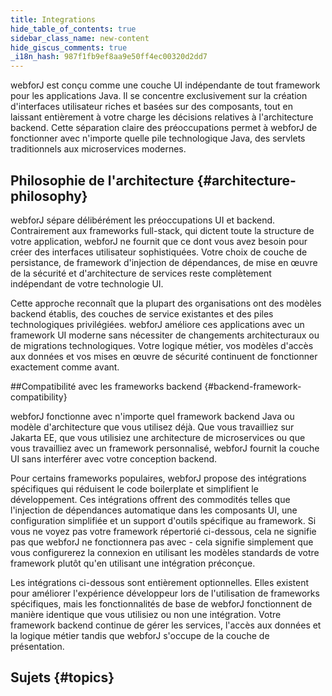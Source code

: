```yaml
---
title: Integrations
hide_table_of_contents: true
sidebar_class_name: new-content
hide_giscus_comments: true
_i18n_hash: 987f1fb9ef8aa9e50ff4ec00320d2dd7
---
```

<Head>
  <style>{`
  .container {
    max-width: 65em !important;
  }
  `}</style>
</Head>

webforJ est conçu comme une couche UI indépendante de tout framework pour les applications Java. Il se concentre exclusivement sur la création d'interfaces utilisateur riches et basées sur des composants, tout en laissant entièrement à votre charge les décisions relatives à l'architecture backend. Cette séparation claire des préoccupations permet à webforJ de fonctionner avec n'importe quelle pile technologique Java, des servlets traditionnels aux microservices modernes.

## Philosophie de l'architecture {#architecture-philosophy}

webforJ sépare délibérément les préoccupations UI et backend. Contrairement aux frameworks full-stack, qui dictent toute la structure de votre application, webforJ ne fournit que ce dont vous avez besoin pour créer des interfaces utilisateur sophistiquées. Votre choix de couche de persistance, de framework d'injection de dépendances, de mise en œuvre de la sécurité et d'architecture de services reste complètement indépendant de votre technologie UI.

Cette approche reconnaît que la plupart des organisations ont des modèles backend établis, des couches de service existantes et des piles technologiques privilégiées. webforJ améliore ces applications avec un framework UI moderne sans nécessiter de changements architecturaux ou de migrations technologiques. Votre logique métier, vos modèles d'accès aux données et vos mises en œuvre de sécurité continuent de fonctionner exactement comme avant.

##Compatibilité avec les frameworks backend {#backend-framework-compatibility}

webforJ fonctionne avec n'importe quel framework backend Java ou modèle d'architecture que vous utilisez déjà. Que vous travailliez sur Jakarta EE, que vous utilisiez une architecture de microservices ou que vous travailliez avec un framework personnalisé, webforJ fournit la couche UI sans interférer avec votre conception backend.

Pour certains frameworks populaires, webforJ propose des intégrations spécifiques qui réduisent le code boilerplate et simplifient le développement. Ces intégrations offrent des commodités telles que l'injection de dépendances automatique dans les composants UI, une configuration simplifiée et un support d'outils spécifique au framework. Si vous ne voyez pas votre framework répertorié ci-dessous, cela ne signifie pas que webforJ ne fonctionnera pas avec - cela signifie simplement que vous configurerez la connexion en utilisant les modèles standards de votre framework plutôt qu'en utilisant une intégration préconçue.

Les intégrations ci-dessous sont entièrement optionnelles. Elles existent pour améliorer l'expérience développeur lors de l'utilisation de frameworks spécifiques, mais les fonctionnalités de base de webforJ fonctionnent de manière identique que vous utilisiez ou non une intégration. Votre framework backend continue de gérer les services, l'accès aux données et la logique métier tandis que webforJ s'occupe de la couche de présentation.

## Sujets {#topics}

<DocCardList className="topics-section" />
